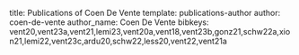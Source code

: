 title: Publications of Coen De Vente
template: publications-author
author: coen-de-vente
author_name: Coen De Vente
bibkeys: vent20,vent23a,vent21,lemi23,vent20a,vent18,vent23b,gonz21,schw22a,xion21,lemi22,vent23c,ardu20,schw22,less20,vent22,vent21a